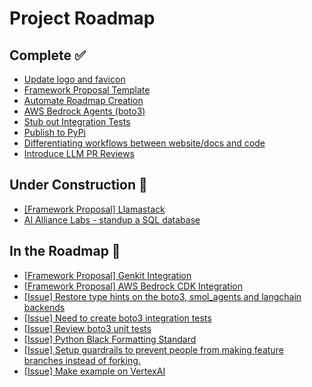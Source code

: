 # Project Roadmap

<!--
  This file is automatically generated from GitHub issues.
  Do not edit this file directly. Instead, update the corresponding issues.
  The roadmap will be regenerated every Monday at 00:00 UTC.
-->

## Complete ✅
- [Update logo and favicon](https://github.com/The-AI-Alliance/gofannon/pull/165)
- [Framework Proposal Template](https://github.com/The-AI-Alliance/gofannon/pull/159)
- [Automate Roadmap Creation](https://github.com/The-AI-Alliance/gofannon/pull/150)
- [AWS Bedrock Agents (boto3)](https://github.com/The-AI-Alliance/gofannon/pull/107)
- [Stub out Integration Tests](https://github.com/The-AI-Alliance/gofannon/pull/89)
- [Publish to PyPi](https://github.com/The-AI-Alliance/gofannon/pull/73)
- [Differentiating workflows between website/docs and code](https://github.com/The-AI-Alliance/gofannon/pull/72)
- [Introduce LLM PR Reviews](https://github.com/The-AI-Alliance/gofannon/pull/68)

## Under Construction 🚧
- [[Framework Proposal] Llamastack](https://github.com/The-AI-Alliance/gofannon/issues/161)
- [AI Alliance Labs - standup a SQL database](https://github.com/The-AI-Alliance/gofannon/issues/144)

## In the Roadmap 📅
- [[Framework Proposal] Genkit Integration](https://github.com/The-AI-Alliance/gofannon/issues/163)
- [[Framework Proposal] AWS Bedrock CDK Integration](https://github.com/The-AI-Alliance/gofannon/issues/162)
- [[Issue] Restore type hints on the boto3, smol_agents and langchain backends](https://github.com/The-AI-Alliance/gofannon/issues/114)
- [[Issue] Need to create boto3 integration tests](https://github.com/The-AI-Alliance/gofannon/issues/113)
- [[Issue] Review boto3 unit tests](https://github.com/The-AI-Alliance/gofannon/issues/112)
- [[Issue] Python Black Formatting Standard](https://github.com/The-AI-Alliance/gofannon/issues/108)
- [[Issue] Setup guardrails to prevent people from making feature branches instead of forking.](https://github.com/The-AI-Alliance/gofannon/issues/65)
- [[Issue] Make example on VertexAI](https://github.com/The-AI-Alliance/gofannon/issues/64)